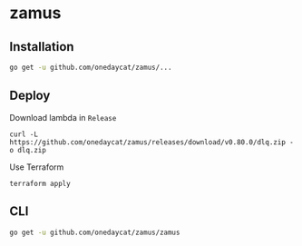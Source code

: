 # zamus

## Installation

```sh
go get -u github.com/onedaycat/zamus/...
```

## Deploy

Download lambda in `Release`

```shell
curl -L https://github.com/onedaycat/zamus/releases/download/v0.80.0/dlq.zip -o dlq.zip  
```

Use Terraform

```
terraform apply
```

## CLI

```sh
go get -u github.com/onedaycat/zamus/zamus
```
